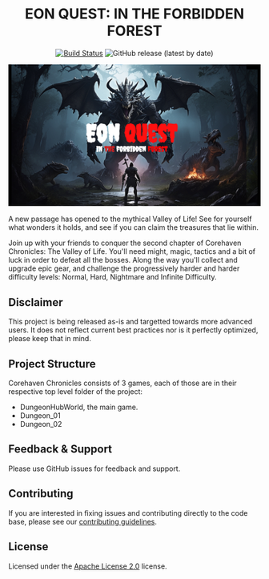 <div align="center">

# EON QUEST: IN THE FORBIDDEN FOREST

[![Build Status](https://github.com/Core-Team-META/Corehaven/workflows/CI/badge.svg)](https://github.com/Core-Team-META/Corehaven/actions/workflows/ci.yml?query=workflow%3ACI%29)
![GitHub release (latest by date)](https://img.shields.io/github/v/release/Core-Team-META/Corehaven?style=plastic)

[![](poster.png)](https://www.coregames.com/games/fbc99e/mayadweepam)

</div>

A new passage has opened to the mythical Valley of Life! See for yourself what wonders it holds, and see if you can claim the treasures that lie within.

Join up with your friends to conquer the second chapter of Corehaven Chronicles: The Valley of Life. You'll need might, magic, tactics and a bit of luck in order to defeat all the bosses. Along the way you'll collect and upgrade epic gear, and challenge the progressively harder and harder difficulty levels: Normal, Hard, Nightmare and Infinite Difficulty.

## Disclaimer

This project is being released as-is and targetted towards more advanced users. It does not reflect current best practices nor is it perfectly optimized, please keep that in mind.

## Project Structure

Corehaven Chronicles consists of 3 games, each of those are in their respective top level folder of the project:

- DungeonHubWorld, the main game.
- Dungeon_01
- Dungeon_02

## Feedback & Support

Please use GitHub issues for feedback and support.

## Contributing

If you are interested in fixing issues and contributing directly to the code base, please see our [contributing guidelines](CONTRIBUTING.md).

## License

Licensed under the [Apache License 2.0](LICENSE) license.
